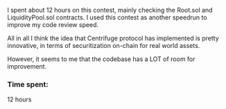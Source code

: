 I spent about 12 hours on this contest, mainly checking the Root.sol and LiquidityPool.sol contracts.
I used this contest as another speedrun to improve my code review speed.

All in all I think the idea that Centrifuge protocol has implemented is pretty innovative, in terms of securitization on-chain for real world assets.

However, it seems to me that the codebase has a LOT of room for improvement.

### Time spent:
12 hours